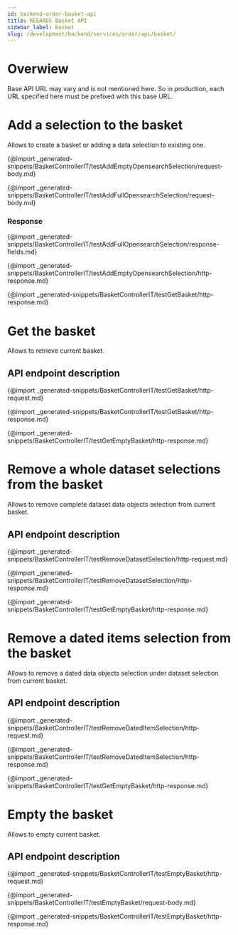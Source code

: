 ```yaml
---
id: backend-order-basket-api
title: REGARDS Basket API
sidebar_label: Basket
slug: /development/backend/services/order/api/basket/
---
```



# Overwiew

Base API URL may vary and is not mentioned here. So in production, each
URL specified here must be prefixed with this base URL.

# Add a selection to the basket

Allows to create a basket or adding a data selection to existing one.

{@import _generated-snippets/BasketControllerIT/testAddEmptyOpensearchSelection/request-body.md}

{@import _generated-snippets/BasketControllerIT/testAddFullOpensearchSelection/request-body.md}

### Response

{@import _generated-snippets/BasketControllerIT/testAddFullOpensearchSelection/response-fields.md}

{@import _generated-snippets/BasketControllerIT/testAddEmptyOpensearchSelection/http-response.md}

{@import _generated-snippets/BasketControllerIT/testGetBasket/http-response.md}

# Get the basket

Allows to retrieve current basket.

## API endpoint description

{@import _generated-snippets/BasketControllerIT/testGetBasket/http-request.md}

{@import _generated-snippets/BasketControllerIT/testGetBasket/http-response.md}

{@import _generated-snippets/BasketControllerIT/testGetEmptyBasket/http-response.md}

# Remove a whole dataset selections from the basket

Allows to remove complete dataset data objects selection from current
basket.

## API endpoint description

{@import _generated-snippets/BasketControllerIT/testRemoveDatasetSelection/http-request.md}

{@import _generated-snippets/BasketControllerIT/testRemoveDatasetSelection/http-response.md}

{@import _generated-snippets/BasketControllerIT/testGetEmptyBasket/http-response.md}

# Remove a dated items selection from the basket

Allows to remove a dated data objects selection under dataset selection
from current basket.

## API endpoint description

{@import _generated-snippets/BasketControllerIT/testRemoveDatedItemSelection/http-request.md}

{@import _generated-snippets/BasketControllerIT/testRemoveDatedItemSelection/http-response.md}

{@import _generated-snippets/BasketControllerIT/testGetEmptyBasket/http-response.md}

# Empty the basket

Allows to empty current basket.

## API endpoint description

{@import _generated-snippets/BasketControllerIT/testEmptyBasket/http-request.md}

{@import _generated-snippets/BasketControllerIT/testEmptyBasket/request-body.md}

{@import _generated-snippets/BasketControllerIT/testEmptyBasket/http-response.md}
